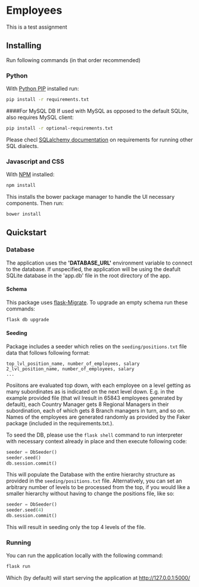 # Employees
This is a test assignment

## Installing
Run following commands (in that order recommended)
### Python
With [Python PIP](https://pypi.org/project/pip/) installed run:
```bash
pip install -r requirements.txt
```
####For MySQL DB
If used with MySQL as opposed to the default SQLite, also requires MySQL client:
```bash
pip install -r optional-requirements.txt
```
Please checl [SQLalchemy documentation](https://docs.sqlalchemy.org/en/latest/dialects/) on requirements for running other SQL dialects.

### Javascript and CSS
With [NPM](https://www.npmjs.com/get-npm) installed:
```bash
npm install
```
This installs the bower package manager to handle the UI necessary components. Then run:
```bash
bower install
```

## Quickstart
### Database
The application uses the **'DATABASE_URL'** environment variable to connect to the database. If unspecified, the application will be using the deafult SQLite database in the 'app.db' file in the root directory of the app. 

#### Schema
This package uses [flask-Migrate](https://flask-migrate.readthedocs.io/en/latest/). To upgrade an empty schema run these commands:
```bash
flask db upgrade
```

#### Seeding
Package includes a seeder which relies on the `seeding/positions.txt` file data that follows following format:
```
top_lvl_position_name, number_of_employees, salary
2_lvl_position_name, number_of_employees, salary
...
```
Posiitons are evaluated top down, with each employee on a level getting as many subordinates as is indicated on the next level down. E.g. in the example provided file (that wil lresult in 65843 employees generated by default), each Country Manager gets 8 Regional Managers in their subordination, each of which gets 8 Branch managers in turn, and so on.
Names of the employees are generated randomly as provided by the Faker package (included in the requirements.txt.).

To seed the DB, please use the `flask shell` command to run interpreter with necessary context already in place and then execute following code:
```Python
seeder = DbSeeder()
seeder.seed()
db.session.commit()
```
This will populate the Database with the entire hierarchy structure as provided in the `seeding/positions.txt` file.
Alternatively, you can set an arbitrary number of levels to be processed from the top, if you would like a smaller hierarchy without having to change the positions file, like so:
```Python
seeder = DbSeeder()
seeder.seed(4)
db.session.commit()
```
This will result in seeding only the top 4 levels of the file.

### Running
You can run the application locally with the following command:
```bash
flask run
```
Which (by default) will start serving the application at http://127.0.0.1:5000/
